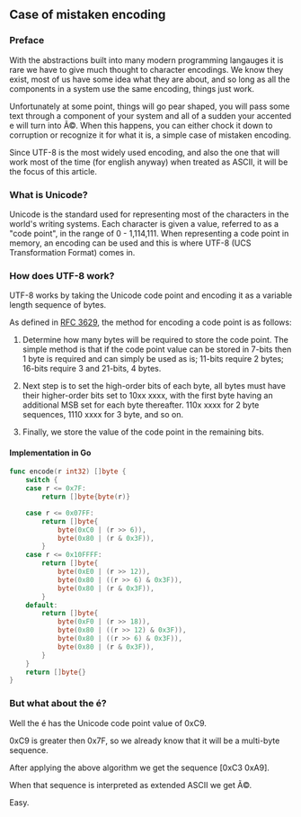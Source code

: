 ## Case of mistaken encoding

### Preface
With the abstractions built into many modern programming langauges
it is rare we have to give much thought to character encodings. We
know they exist, most of us have some idea what they are about, and
so long as all the components in a system use the same encoding, 
things just work. 

Unfortunately at some point, things will go pear shaped, you will pass
some text through a component of your system and all of a sudden your 
accented e will turn into &#195;&#169;. When this happens, you can either
chock it down to corruption or recognize it for what it is, a simple case
of mistaken encoding.

Since UTF-8 is the most widely used encoding, and also the one that will
work most of the time (for english anyway) when treated as ASCII, it will
be the focus of this article.

### What is Unicode?
Unicode is the standard used for representing most of the characters in the
world's writing systems. Each character is given a value, referred to as
a "code point", in the range of 0 - 1,114,111. When representing a code point
in memory, an encoding can be used and this is where UTF-8 (UCS Transformation
Format) comes in.

### How does UTF-8 work?
UTF-8 works by taking the Unicode code point and encoding it as a variable
length sequence of bytes. 

As defined in [RFC 3629](http://tools.ietf.org/html/rfc3629), the method
for encoding a code point is as follows:

  1. Determine how many bytes will be required to store the code point. The
  simple method is that if the code point value can be stored in 7-bits
  then 1 byte is required and can simply be used as is; 11-bits require 
  2 bytes; 16-bits require 3 and 21-bits, 4 bytes.

  2. Next step is to set the high-order bits of each byte, all bytes must
  have their higher-order bits set to 10xx xxxx, with the first byte having an
  additional MSB set for each byte thereafter. 110x xxxx for 2 byte sequences,
  1110 xxxx for 3 byte, and so on.

  3. Finally, we store the value of the code point in the remaining bits.

#### Implementation in Go

``` Go
func encode(r int32) []byte {
	switch {
	case r <= 0x7F:
		return []byte{byte(r)}

	case r <= 0x07FF:
		return []byte{
			byte(0xC0 | (r >> 6)),
			byte(0x80 | (r & 0x3F)),
		}
	case r <= 0x10FFFF:
		return []byte{
			byte(0xE0 | (r >> 12)),
			byte(0x80 | ((r >> 6) & 0x3F)),
			byte(0x80 | (r & 0x3F)),
		}
	default:
		return []byte{
			byte(0xF0 | (r >> 18)),
			byte(0x80 | ((r >> 12) & 0x3F)),
			byte(0x80 | ((r >> 6) & 0x3F)),
			byte(0x80 | (r & 0x3F)),
		}
	}
	return []byte{}
}
```

### But what about the é?

Well the é has the Unicode code point value of 0xC9.

0xC9 is greater then 0x7F, so we already know that it will be a multi-byte sequence.

After applying the above algorithm we get the sequence [0xC3 0xA9].

When that sequence is interpreted as extended ASCII we get Ã©.

Easy.
